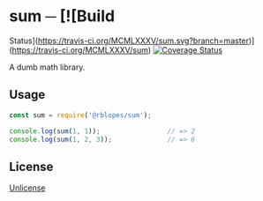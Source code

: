 # sum ─ [![Build
Status](https://travis-ci.org/MCMLXXXV/sum.svg?branch=master)](https://travis-ci.org/MCMLXXXV/sum) [![Coverage
Status](https://coveralls.io/repos/github/MCMLXXXV/sum/badge.svg?branch=master)](https://coveralls.io/github/MCMLXXXV/sum?branch=master)

A dumb math library.


## Usage

```js
const sum = require('@rblopes/sum');

console.log(sum(1, 1));                 // => 2
console.log(sum(1, 2, 3));              // => 6
```

## License

[Unlicense](LICENSE.md)
